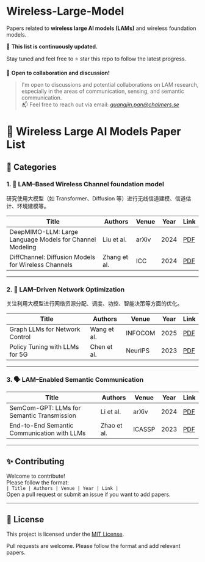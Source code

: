 # Wireless-Large-Model
Papers related to **wireless large AI models (LAMs)** and wireless foundation models.

📌 **This list is continuously updated.**

Stay tuned and feel free to ⭐ star this repo to follow the latest progress.

🤝 **Open to collaboration and discussion!**

> I'm open to discussions and potential collaborations on LAM research, especially in the areas of communication, sensing, and semantic communication.  
> 📬 Feel free to reach out via email: *guangjin.pan@chalmers.se*

# 📡 Wireless Large AI Models Paper List



## 📂 Categories

### 1. 📶 LAM–Based Wireless Channel foundation model 
研究使用大模型（如 Transformer、Diffusion 等）进行无线信道建模、信道估计、环境建模等。

| Title | Authors | Venue | Year | Link |
|-------|---------|-------|------|------|
| DeepMIMO-LLM: Large Language Models for Channel Modeling | Liu et al. | arXiv | 2024 | [PDF](https://arxiv.org/abs/xxxx) |
| DiffChannel: Diffusion Models for Wireless Channels | Zhang et al. | ICC | 2024 | [PDF](https://arxiv.org/abs/xxxx) |

---

### 2. 🧠 LAM–Driven Network Optimization  
关注利用大模型进行网络资源分配、调度、功控、智能决策等方面的优化。

| Title | Authors | Venue | Year | Link |
|-------|---------|-------|------|------|
| Graph LLMs for Network Control | Wang et al. | INFOCOM | 2025 | [PDF](https://arxiv.org/abs/xxxx) |
| Policy Tuning with LLMs for 5G | Chen et al. | NeurIPS | 2023 | [PDF](https://arxiv.org/abs/xxxx) |

---

### 3. 🗣️ LAM–Enabled Semantic Communication  

| Title | Authors | Venue | Year | Link |
|-------|---------|-------|------|------|
| SemCom-GPT: LLMs for Semantic Transmission | Li et al. | arXiv | 2024 | [PDF](https://arxiv.org/abs/xxxx) |
| End-to-End Semantic Communication with LLMs | Zhao et al. | ICASSP | 2023 | [PDF](https://arxiv.org/abs/xxxx) |

---

## ✨ Contributing

Welcome to contribute!  
Please follow the format:  
`| Title | Authors | Venue | Year | Link |`  
Open a pull request or submit an issue if you want to add papers.

---

## 📄 License

This project is licensed under the [MIT License](LICENSE).

Pull requests are welcome. Please follow the format and add relevant papers.
